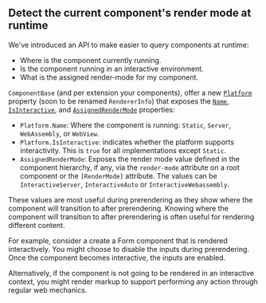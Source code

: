 ## Detect the current component's render mode at runtime

We've introduced an API to make easier to query components at runtime:

* Where is the component currently running.
* Is the component running in an interactive environment.
* What is the assigned render-mode for my component.

`ComponentBase` (and per extension your components), offer a new [`Platform`](https://source.dot.net/#Microsoft.AspNetCore.Components/ComponentBase.cs,d694f3b1e643e437) property (soon to be renamed `RendererInfo`) that exposes the [`Name`](https://source.dot.net/#Microsoft.AspNetCore.Components/RenderTree/ComponentPlatform.cs,23), [`IsInteractive`](https://source.dot.net/#Microsoft.AspNetCore.Components/RenderTree/ComponentPlatform.cs,30), and [`AssignedRenderMode`](https://source.dot.net/#Microsoft.AspNetCore.Components/ComponentBase.cs,64912adf8a598ff1) properties:

* `Platform.Name`: Where the component is running: `Static`, `Server`, `WebAssembly`, or `WebView`.
* `Platform.IsInteractive`: indicates whether the platform supports interactivity. This is `true` for all implementations except `Static`.
* `AssignedRenderMode`: Exposes the render mode value defined in the component hierarchy, if any, via the `render-mode` attribute on a root component or the `[RenderMode]` attribute. The values can be `InteractiveServer`, `InteractiveAuto` or `InteractiveWebassembly`.

These values are most useful during prerendering as they show where the component will transition to after prerendering. Knowing where the component will transition to after prerendering is often useful for rendering different content.

For example, consider a create a Form component that is rendered interactively. You might choose to disable the inputs during prerendering. Once the component becomes interactive, the inputs are enabled.

Alternatively, if the component is not going to be rendered in an interactive context, you might render markup to support performing any action through regular web mechanics.
